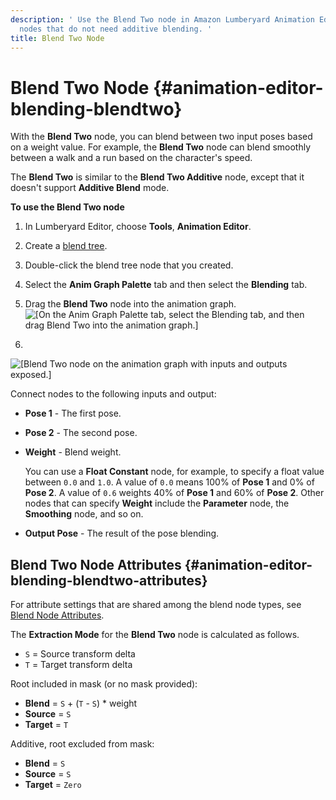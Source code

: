 ```yaml
---
description: ' Use the Blend Two node in Amazon Lumberyard Animation Editor to blend two
  nodes that do not need additive blending. '
title: Blend Two Node
---
```

# Blend Two Node {#animation-editor-blending-blendtwo}

With the **Blend Two** node, you can blend between two input poses based on a weight value\. For example, the **Blend Two** node can blend smoothly between a walk and a run based on the character's speed\.

The **Blend Two** is similar to the **Blend Two Additive** node, except that it doesn't support **Additive Blend** mode\.

**To use the **Blend Two** node**

1. In Lumberyard Editor, choose **Tools**, **Animation Editor**\.

1. Create a [blend tree](/docs/user-guide/features/visualization/animation/animation-editor/creating-blend-trees.md)\.

1. Double\-click the blend tree node that you created\.

1. Select the **Anim Graph Palette** tab and then select the **Blending** tab\.

1. Drag the **Blend Two** node into the animation graph\.
![\[On the Anim Graph Palette tab, select the Blending tab, and then drag Blend Two into the animation graph.\]](/images/user-guide/actor-animation/char-animation-editor-blendposes-animgraphpalette-blendtwo.png)

1.
![\[Blend Two node on the animation graph with inputs and outputs exposed.\]](/images/user-guide/actor-animation/char-animation-editor-blendposes-inoutputs-blendtwo.png)

   Connect nodes to the following inputs and output:
   + **Pose 1** - The first pose\.
   + **Pose 2** - The second pose\.
   + **Weight** - Blend weight\.

     You can use a **Float Constant** node, for example, to specify a float value between `0.0` and `1.0`\. A value of `0.0` means 100% of **Pose 1** and 0% of **Pose 2**\. A value of `0.6` weights 40% of **Pose 1** and 60% of **Pose 2**\. Other nodes that can specify **Weight** include the **Parameter** node, the **Smoothing** node, and so on\.
   + **Output Pose** - The result of the pose blending\.

## Blend Two Node Attributes {#animation-editor-blending-blendtwo-attributes}

For attribute settings that are shared among the blend node types, see [Blend Node Attributes](/docs/userguide/animation/editor/blending-poses#animation-editor-blending-attributes)\.

The **Extraction Mode** for the **Blend Two** node is calculated as follows\.
+ `S` = Source transform delta
+ `T` = Target transform delta

Root included in mask \(or no mask provided\):
+ **Blend** = `S` \+ \(`T` \- `S`\) \* weight
+ **Source** = `S`
+ **Target** = `T`

Additive, root excluded from mask:
+ **Blend** = `S`
+ **Source** = `S`
+ **Target** = `Zero`